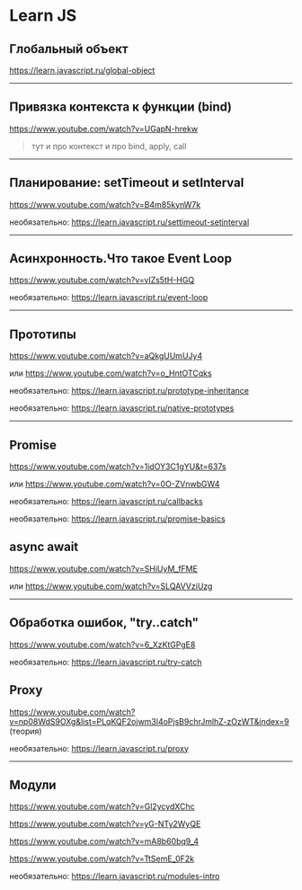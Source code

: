 # Learn JS
## Глобальный объект
https://learn.javascript.ru/global-object

---

## Привязка контекста к функции (bind)
https://www.youtube.com/watch?v=UGapN-hrekw
> тут и про контекст и про bind, apply, call

---

## Планирование: setTimeout и setInterval
https://www.youtube.com/watch?v=B4m85kynW7k

необязательно: https://learn.javascript.ru/settimeout-setinterval

---

## Асинхронность.Что такое Event Loop
https://www.youtube.com/watch?v=vIZs5tH-HGQ

необязательно: https://learn.javascript.ru/event-loop

---

## Прототипы
https://www.youtube.com/watch?v=aQkgUUmUJy4

или https://www.youtube.com/watch?v=o_HntOTCqks

необязательно: https://learn.javascript.ru/prototype-inheritance

необязательно: https://learn.javascript.ru/native-prototypes

---

## Promise
https://www.youtube.com/watch?v=1idOY3C1gYU&t=637s

или https://www.youtube.com/watch?v=0O-ZVnwbGW4

необязательно: https://learn.javascript.ru/callbacks

необязательно: https://learn.javascript.ru/promise-basics

## async await
https://www.youtube.com/watch?v=SHiUyM_fFME

или https://www.youtube.com/watch?v=SLQAVVziUzg

---

## Обработка ошибок, "try..catch"
https://www.youtube.com/watch?v=6_XzKtGPgE8

необязательно: https://learn.javascript.ru/try-catch

## Proxy
https://www.youtube.com/watch?v=np08WdS9OXg&list=PLqKQF2ojwm3l4oPjsB9chrJmlhZ-zOzWT&index=9 (теория)

необязательно: https://learn.javascript.ru/proxy

---

## Модули
https://www.youtube.com/watch?v=Gl2ycydXChc

https://www.youtube.com/watch?v=yG-NTy2WyQE

https://www.youtube.com/watch?v=mA8b60bq9_4

https://www.youtube.com/watch?v=TtSemE_0F2k

необязательно: https://learn.javascript.ru/modules-intro
